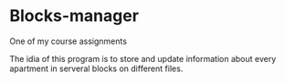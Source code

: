 # Blocks-manager
One of my course assignments

The idia of this program is to store and update information about every apartment in serveral blocks on different files. 
